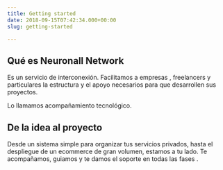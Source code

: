 ```yaml
---
title: Getting started
date: 2018-09-15T07:42:34.000+00:00
slug: getting-started

---
```

## Qué es Neuronall Network

Es un servicio de interconexión. Facilitamos a empresas , freelancers y particulares la estructura y el apoyo necesarios para que desarrollen sus proyectos.

Lo llamamos acompañamiento tecnológico.

## De la idea al proyecto

Desde un sistema simple para organizar tus servicios privados, hasta el despliegue de un ecommerce de gran volumen, estamos a tu lado. Te acompañamos, guiamos y te damos el soporte en todas las fases .